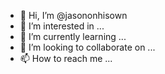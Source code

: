 - 👋 Hi, I’m @jasononhisown
- 👀 I’m interested in ...
- 🌱 I’m currently learning ...
- 💞️ I’m looking to collaborate on ...
- 📫 How to reach me ...

<!---
jasononhisown/jasononhisown is a ✨ special ✨ repository because its `README.md` (this file) appears on your GitHub profile.
You can click the Preview link to take a look at your changes.
--->
